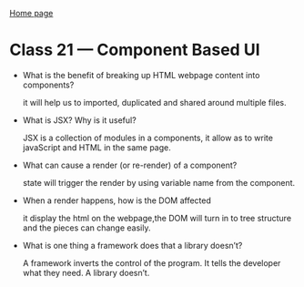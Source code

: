 [Home page](https://henok-6411.github.io/Reading-notes/)

# Class 21 — Component Based UI


- What is the benefit of breaking up HTML webpage content into components?

  it will help us to imported, duplicated and shared around multiple files.
- What is JSX? Why is it useful?

  JSX is a collection of modules in a components, it allow as to write javaScript and HTML in the same page.
- What can cause a render (or re-render) of a component?

  state will trigger the render by using variable name from the component.
- When a render happens, how is the DOM affected

  it display the html on the webpage,the DOM will turn in to tree structure and the pieces can change easily. 
- What is one thing a framework does that a library doesn’t?

  A framework inverts the control of the program. It tells the developer what they need. A library doesn’t.
  
